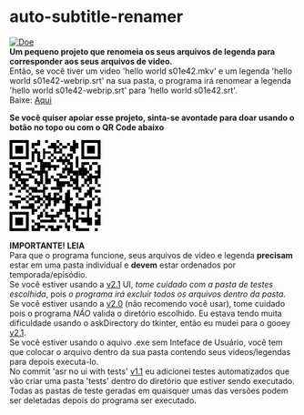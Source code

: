 # auto-subtitle-renamer
[![Doe](https://img.shields.io/badge/Donate-PayPal-green.svg)](https://www.paypal.com/donate?hosted_button_id=86XUMMWCBSTZY)  
**Um pequeno projeto que renomeia os seus arquivos de legenda para corresponder aos seus arquivos de video.**  
Então, se você tiver um video 'hello world s01e42.mkv' e um legenda 'hello world s01e42-webrip.srt' na sua pasta, o programa irá renomear a legenda 'hello world s01e42-webrip.srt' para 'hello world s01e42.srt'.  
Baixe: [Aqui](https://github.com/matheusbucater/auto-subtitle-renamer/releases)  
  
**Se você quiser apoiar esse projeto, sinta-se avontade para doar usando o botão no topo ou com o QR Code abaixo**  
  
![alt text](https://github.com/matheusbucater/auto-subtitle-renamer/blob/master/resources/QR%20Code.png)

  
**IMPORTANTE! LEIA**  
Para que o programa funcione, seus arquivos de video e legenda **precisam** estar em uma pasta individual e **devem** estar ordenados por temporada/episódio.  
Se você estiver usando a [v2.1](https://github.com/matheusbucater/auto-subtitle-renamer/releases/tag/V2.1) UI, *tome cuidado com a pasta de testes escolhida*, pois *o programa irá excluir todos os arquivos dentro da pasta*.  
Se você estiver usando a [v2.0](https://github.com/matheusbucater/auto-subtitle-renamer/releases/tag/v2.0) (não recomendo você usar), tome cuidado pois o programa *NÃO* valida o diretório escolhido. Eu estava tendo muita dificuldade usando o askDirectory do tkinter, então eu mudei para o gooey [v2.1](https://github.com/matheusbucater/auto-subtitle-renamer/releases/tag/V2.1).  
Se você estiver usando o aquivo .exe sem Inteface de Usuário, você tem que colocar o arquivo dentro da sua pasta contendo seus videos/legendas para depois executa-lo.    
No commit 'asr no ui with tests' [v1.1](https://github.com/matheusbucater/auto-subtitle-renamer/releases/tag/v1.1) eu adicionei testes automatizados que vão criar uma pasta 'tests' dentro do diretório que estiver sendo executado.  
Todas as pastas de teste geradas em quaisquer umas das versões podem ser deletadas depois do programa ser executado.  
